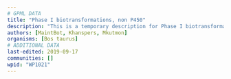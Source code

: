 ```yaml
---
# GPML DATA
title: "Phase I biotransformations, non P450"
description: "This is a temporary description for Phase I biotransformations, non P450"
authors: [MaintBot, Khanspers, Mkutmon]
organisms: [Bos taurus]
# ADDITIONAL DATA
last-edited: 2019-09-17
communities: []
wpid: "WP1021"
---
```

